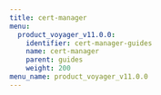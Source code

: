 ```yaml
---
title: cert-manager
menu:
  product_voyager_v11.0.0:
    identifier: cert-manager-guides
    name: cert-manager
    parent: guides
    weight: 200
menu_name: product_voyager_v11.0.0
---
```



